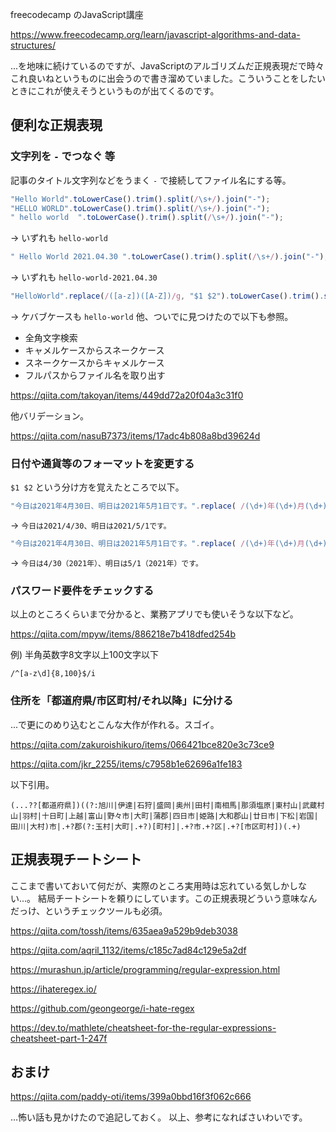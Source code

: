 freecodecamp のJavaScript講座

https://www.freecodecamp.org/learn/javascript-algorithms-and-data-structures/

...を地味に続けているのですが、JavaScriptのアルゴリズムだ正規表現だで時々これ良いねというものに出会うので書き溜めていました。こういうことをしたいときにこれが使えそうというものが出てくるのです。


## 便利な正規表現

### 文字列を `-` でつなぐ 等

記事のタイトル文字列などをうまく `-` で接続してファイル名にする等。

```js
"Hello World".toLowerCase().trim().split(/\s+/).join("-");
"HELLO WORLD".toLowerCase().trim().split(/\s+/).join("-");
" hello world  ".toLowerCase().trim().split(/\s+/).join("-");
```
→ いずれも `hello-world`

```js
" Hello World 2021.04.30 ".toLowerCase().trim().split(/\s+/).join("-");
```
→ いずれも `hello-world-2021.04.30`


```js
"HelloWorld".replace(/([a-z])([A-Z])/g, "$1 $2").toLowerCase().trim().split(/\s+|_+/).join("-");
```
→ ケバブケースも `hello-world`
他、ついでに見つけたので以下も参照。

- 全角文字検索
- キャメルケースからスネークケース
- スネークケースからキャメルケース
- フルパスからファイル名を取り出す

https://qiita.com/takoyan/items/449dd72a20f04a3c31f0

他バリデーション。

https://qiita.com/nasuB7373/items/17adc4b808a8bd39624d


### 日付や通貨等のフォーマットを変更する

`$1 $2` という分け方を覚えたところで以下。

```js
"今日は2021年4月30日、明日は2021年5月1日です。".replace( /(\d+)年(\d+)月(\d+)日/g , "$1/$2/$3" );
```
→ `今日は2021/4/30、明日は2021/5/1です。` 

```js
"今日は2021年4月30日、明日は2021年5月1日です。".replace( /(\d+)年(\d+)月(\d+)日/g , "$2/$3（$1年）" );
```
→ `今日は4/30（2021年）、明日は5/1（2021年）です。`


### パスワード要件をチェックする

以上のところくらいまで分かると、業務アプリでも使いそうな以下など。

https://qiita.com/mpyw/items/886218e7b418dfed254b

例) 半角英数字8文字以上100文字以下

```
/^[a-z\d]{8,100}$/i
```


### 住所を「都道府県/市区町村/それ以降」に分ける

...で更にのめり込むとこんな大作が作れる。スゴイ。

https://qiita.com/zakuroishikuro/items/066421bce820e3c73ce9

https://qiita.com/jkr_2255/items/c7958b1e62696a1fe183

以下引用。

```引用
(...??[都道府県])((?:旭川|伊達|石狩|盛岡|奥州|田村|南相馬|那須塩原|東村山|武蔵村山|羽村|十日町|上越|富山|野々市|大町|蒲郡|四日市|姫路|大和郡山|廿日市|下松|岩国|田川|大村)市|.+?郡(?:玉村|大町|.+?)[町村]|.+?市.+?区|.+?[市区町村])(.+)
```




## 正規表現チートシート

ここまで書いておいて何だが、実際のところ実用時は忘れている気しかしない...。
結局チートシートを頼りにしています。この正規表現どういう意味なんだっけ、というチェックツールも必須。

https://qiita.com/tossh/items/635aea9a529b9deb3038

https://qiita.com/aqril_1132/items/c185c7ad84c129e5a2df

https://murashun.jp/article/programming/regular-expression.html

https://ihateregex.io/

https://github.com/geongeorge/i-hate-regex

https://dev.to/mathlete/cheatsheet-for-the-regular-expressions-cheatsheet-part-1-247f

## おまけ

https://qiita.com/paddy-oti/items/399a0bbd16f3f062c666


…怖い話も見かけたので追記しておく。
以上、参考になればさいわいです。
